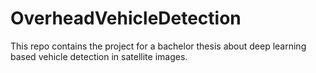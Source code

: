 # OverheadVehicleDetection
This repo contains the project for a bachelor thesis about deep learning based vehicle detection in satellite images.
